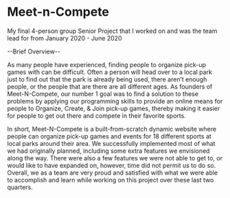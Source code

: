 # Meet-n-Compete

My final 4-person group Senior Project that I worked on and was the team lead for from January 2020 - June 2020

--Brief Overview--

As many people have experienced, finding people to organize pick-up
games with can be difficult. Often a person will head over to a local park just to
find out that the park is already being used, there aren’t enough people, or the
people that are there are all different ages. As founders of Meet-N-Compete, our
number 1 goal was to find a solution to these problems by applying our
programming skills to provide an online means for people to Organize, Create, &
Join pick-up games, thereby making it easier for people to get out there and
compete in their favorite sports.

In short, Meet-N-Compete is a built-from-scratch dynamic website where
people can organize pick-up games and events for 18 different sports at local
parks around their area. We successfully implemented most of what we had
originally planned, including some extra features we envisioned along the way.
There were also a few features we were not able to get to, or would like to have
expanded on, however, time did not permit us to do so. Overall, we as a team are
very proud and satisfied with what we were able to accomplish and learn while
working on this project over these last two quarters.
